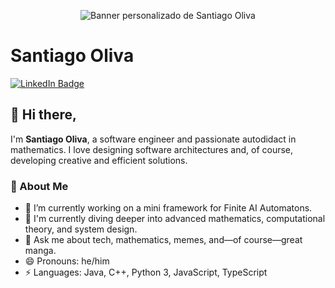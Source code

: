 <p align="center">
  <img src="https://your-banner-url.com/banner.png" alt="Banner personalizado de Santiago Oliva" />
</p>

# Santiago Oliva

[![LinkedIn Badge](https://img.shields.io/badge/-Santiago%20Oliva-blue?style=flat-square&logo=Linkedin&logoColor=white&link=https://www.linkedin.com/in/santiago-oliva-1345b3241)](https://www.linkedin.com/in/santiago-oliva-1345b3241)

## 👋 Hi there,

I'm **Santiago Oliva**, a software engineer and passionate autodidact in mathematics. I love designing software architectures and, of course, developing creative and efficient solutions.

### 🚀 About Me
- 🔭 I’m currently working on a mini framework for Finite AI Automatons.
- 🌱 I'm currently diving deeper into advanced mathematics, computational theory, and system design.
- 💬 Ask me about tech, mathematics, memes, and—of course—great manga.
- 😄 Pronouns: he/him
- ⚡ Languages: Java, C++, Python 3, JavaScript, TypeScript
